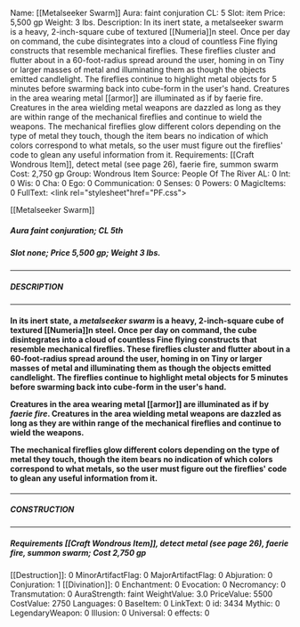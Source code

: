 Name: [[Metalseeker Swarm]]
Aura: faint conjuration
CL: 5
Slot: item
Price: 5,500 gp
Weight: 3 lbs.
Description: In its inert state, a metalseeker swarm is a heavy, 2-inch-square cube of textured [[Numeria]]n steel. Once per day on command, the cube disintegrates into a cloud of countless Fine flying constructs that resemble mechanical fireflies. These fireflies cluster and flutter about in a 60-foot-radius spread around the user, homing in on Tiny or larger masses of metal and illuminating them as though the objects emitted candlelight. The fireflies continue to highlight metal objects for 5 minutes before swarming back into cube-form in the user's hand. Creatures in the area wearing metal [[armor]] are illuminated as if by faerie fire. Creatures in the area wielding metal weapons are dazzled as long as they are within range of the mechanical fireflies and continue to wield the weapons. The mechanical fireflies glow different colors depending on the type of metal they touch, though the item bears no indication of which colors correspond to what metals, so the user must figure out the fireflies' code to glean any useful information from it.
Requirements: [[Craft Wondrous Item]], detect metal (see page 26), faerie fire, summon swarm
Cost: 2,750 gp
Group: Wondrous Item
Source: People Of The River
AL: 0
Int: 0
Wis: 0
Cha: 0
Ego: 0
Communication: 0
Senses: 0
Powers: 0
MagicItems: 0
FullText: <link rel="stylesheet"href="PF.css"><div class="heading"><p class="alignleft">[[Metalseeker Swarm]]</p><div style="clear: both;"></div></div><div><h5><b>Aura </b>faint conjuration; <b>CL </b>5th</h5><h5><b>Slot </b>none; <b>Price </b>5,500 gp; <b>Weight </b>3 lbs.</h5></div><hr/><div><h5><b>DESCRIPTION</b></h5></div><hr/><div><h4><p>In its inert state, a <i>metalseeker swarm</i> is a heavy, 2-inch-square cube of textured [[Numeria]]n steel. Once per day on command, the cube disintegrates into a cloud of countless Fine flying constructs that resemble mechanical fireflies. These fireflies cluster and flutter about in a 60-foot-radius spread around the user, homing in on Tiny or larger masses of metal and illuminating them as though the objects emitted candlelight. The fireflies continue to highlight metal objects for 5 minutes before swarming back into cube-form in the user's hand.</p><p>Creatures in the area wearing metal [[armor]] are illuminated as if by <i>faerie fire</i>. Creatures in the area wielding metal weapons are dazzled as long as they are within range of the mechanical fireflies and continue to wield the weapons.</p><p>The mechanical fireflies glow different colors depending on the type of metal they touch, though the item bears no indication of which colors correspond to what metals, so the user must figure out the fireflies' code to glean any useful information from it.</p></h4></div><hr/><div><h5><b>CONSTRUCTION</b></h5></div><hr/><div><h5><b>Requirements </b>[[Craft Wondrous Item]], <i>detect metal (see page 26)</i>, <i>faerie fire</i>, <i>summon swarm</i>; <b>Cost </b>2,750 gp</h5></div>
[[Destruction]]: 0
MinorArtifactFlag: 0
MajorArtifactFlag: 0
Abjuration: 0
Conjuration: 1
[[Divination]]: 0
Enchantment: 0
Evocation: 0
Necromancy: 0
Transmutation: 0
AuraStrength: faint
WeightValue: 3.0
PriceValue: 5500
CostValue: 2750
Languages: 0
BaseItem: 0
LinkText: 0
id: 3434
Mythic: 0
LegendaryWeapon: 0
Illusion: 0
Universal: 0
effects: 0
